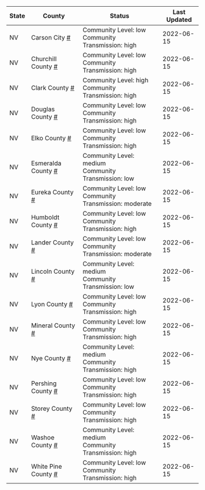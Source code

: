 State | County | Status | Last Updated
--- | --- | --- | --- 
NV | Carson City <a href="#carson_city">#</a> | <a name="carson_city"></a>Community Level: low<br/>Community Transmission: high | 2022-06-15
NV | Churchill County <a href="#churchill_county">#</a> | <a name="churchill_county"></a>Community Level: low<br/>Community Transmission: high | 2022-06-15
NV | Clark County <a href="#clark_county">#</a> | <a name="clark_county"></a>Community Level: high<br/>Community Transmission: high | 2022-06-15
NV | Douglas County <a href="#douglas_county">#</a> | <a name="douglas_county"></a>Community Level: low<br/>Community Transmission: high | 2022-06-15
NV | Elko County <a href="#elko_county">#</a> | <a name="elko_county"></a>Community Level: low<br/>Community Transmission: high | 2022-06-15
NV | Esmeralda County <a href="#esmeralda_county">#</a> | <a name="esmeralda_county"></a>Community Level: medium<br/>Community Transmission: low | 2022-06-15
NV | Eureka County <a href="#eureka_county">#</a> | <a name="eureka_county"></a>Community Level: low<br/>Community Transmission: moderate | 2022-06-15
NV | Humboldt County <a href="#humboldt_county">#</a> | <a name="humboldt_county"></a>Community Level: low<br/>Community Transmission: high | 2022-06-15
NV | Lander County <a href="#lander_county">#</a> | <a name="lander_county"></a>Community Level: low<br/>Community Transmission: moderate | 2022-06-15
NV | Lincoln County <a href="#lincoln_county">#</a> | <a name="lincoln_county"></a>Community Level: medium<br/>Community Transmission: low | 2022-06-15
NV | Lyon County <a href="#lyon_county">#</a> | <a name="lyon_county"></a>Community Level: low<br/>Community Transmission: high | 2022-06-15
NV | Mineral County <a href="#mineral_county">#</a> | <a name="mineral_county"></a>Community Level: low<br/>Community Transmission: high | 2022-06-15
NV | Nye County <a href="#nye_county">#</a> | <a name="nye_county"></a>Community Level: medium<br/>Community Transmission: high | 2022-06-15
NV | Pershing County <a href="#pershing_county">#</a> | <a name="pershing_county"></a>Community Level: low<br/>Community Transmission: high | 2022-06-15
NV | Storey County <a href="#storey_county">#</a> | <a name="storey_county"></a>Community Level: low<br/>Community Transmission: high | 2022-06-15
NV | Washoe County <a href="#washoe_county">#</a> | <a name="washoe_county"></a>Community Level: medium<br/>Community Transmission: high | 2022-06-15
NV | White Pine County <a href="#white_pine_county">#</a> | <a name="white_pine_county"></a>Community Level: low<br/>Community Transmission: high | 2022-06-15
